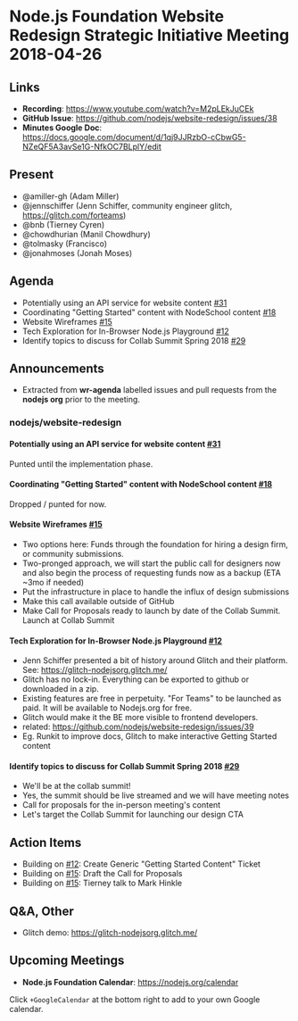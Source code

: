 # Node.js Foundation Website Redesign Strategic Initiative Meeting 2018-04-26

## Links

* **Recording**: <https://www.youtube.com/watch?v=M2pLEkJuCEk>
* **GitHub Issue**: <https://github.com/nodejs/website-redesign/issues/38>
* **Minutes Google Doc**: <https://docs.google.com/document/d/1qj9JJRzbO-cCbwG5-NZeQF5A3avSe1G-NfkOC7BLplY/edit>

## Present

* @amiller-gh (Adam Miller)
* @jennschiffer (Jenn Schiffer, community engineer glitch, <https://glitch.com/forteams>)
* @bnb (Tierney Cyren)
* @chowdhurian (Manil Chowdhury)
* @tolmasky (Francisco)
* @jonahmoses (Jonah Moses)

## Agenda

* Potentially using an API service for website content [#31](https://github.com/nodejs/website-redesign/issues/31)
* Coordinating "Getting Started" content with NodeSchool content [#18](https://github.com/nodejs/website-redesign/issues/18)
* Website Wireframes [#15](https://github.com/nodejs/website-redesign/issues/15)
* Tech Exploration for In-Browser Node.js Playground [#12](https://github.com/nodejs/website-redesign/issues/12)
* Identify topics to discuss for Collab Summit Spring 2018 [#29](https://github.com/nodejs/website-redesign/issues/29)

## Announcements

* Extracted from **wr-agenda** labelled issues and pull requests from the **nodejs org** prior to the meeting.

### nodejs/website-redesign

#### Potentially using an API service for website content [#31](https://github.com/nodejs/website-redesign/issues/31)

Punted until the implementation phase.

#### Coordinating "Getting Started" content with NodeSchool content [#18](https://github.com/nodejs/website-redesign/issues/18)

Dropped / punted for now.

#### Website Wireframes [#15](https://github.com/nodejs/website-redesign/issues/15)
* Two options here: Funds through the foundation for hiring a design firm, or community submissions.
* Two-pronged approach, we will start the public call for designers now and also begin the process of requesting funds now as a backup (ETA ~3mo if needed)
* Put the infrastructure in place to handle the influx of design submissions
* Make this call available outside of GitHub
* Make Call for Proposals ready to launch by date of the Collab Summit. Launch at Collab Summit

#### Tech Exploration for In-Browser Node.js Playground [#12](https://github.com/nodejs/website-redesign/issues/12)

* Jenn Schiffer presented a bit of history around Glitch and their platform. See: <https://glitch-nodejsorg.glitch.me/>
* Glitch has no lock-in. Everything can be exported to github or downloaded in a zip.
* Existing features are free in perpetuity. "For Teams" to be launched as paid. It will be available to Nodejs.org for free.
* Glitch would make it the BE more visible to frontend developers.
* related: <https://github.com/nodejs/website-redesign/issues/39>
* Eg. Runkit to improve docs, Glitch to make interactive Getting Started content

#### Identify topics to discuss for Collab Summit Spring 2018 [#29](https://github.com/nodejs/website-redesign/issues/29)

* We'll be at the collab summit!
* Yes, the summit should be live streamed and we will have meeting notes
* Call for proposals for the in-person meeting's content
* Let's target the Collab Summit for launching our design CTA

## Action Items

* Building on [#12](https://github.com/nodejs/website-redesign/issues/12): Create Generic "Getting Started Content" Ticket
* Building on [#15](https://github.com/nodejs/website-redesign/issues/15): Draft the Call for Proposals
* Building on [#15](https://github.com/nodejs/website-redesign/issues/15): Tierney talk to Mark Hinkle

## Q&A, Other

* Glitch demo: <https://glitch-nodejsorg.glitch.me/>

## Upcoming Meetings

* **Node.js Foundation Calendar**: <https://nodejs.org/calendar>

Click `+GoogleCalendar` at the bottom right to add to your own Google calendar.
